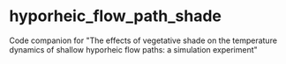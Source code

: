 # hyporheic_flow_path_shade
Code companion for "The effects of vegetative shade on the temperature dynamics of shallow hyporheic flow paths: a simulation experiment" 
